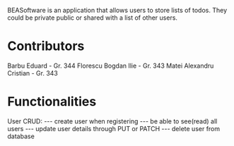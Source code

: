 BEASoftware is an application that allows users to store lists of todos. They could be private public or shared with a list of other users.

# Contributors

Barbu Eduard - Gr. 344
Florescu Bogdan Ilie - Gr. 343
Matei Alexandru Cristian - Gr. 343

# Functionalities

User CRUD:
--- create user when registering
--- be able to see(read) all users
--- update user details through PUT or PATCH
--- delete user from database





